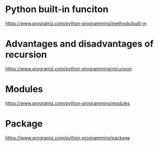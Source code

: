 # Python built-in funciton
https://www.programiz.com/python-programming/methods/built-in

# Advantages and disadvantages of recursion
https://www.programiz.com/python-programming/recursion

# Modules
https://www.programiz.com/python-programming/modules

# Package
https://www.programiz.com/python-programming/package
